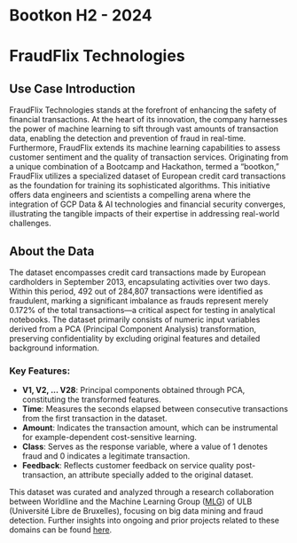 # Bootkon H2 - 2024

# FraudFlix Technologies

## Use Case Introduction

FraudFlix Technologies stands at the forefront of enhancing the safety of financial transactions. At the heart of its innovation, the company harnesses the power of machine learning to sift through vast amounts of transaction data, enabling the detection and prevention of fraud in real-time. Furthermore, FraudFlix extends its machine learning capabilities to assess customer sentiment and the quality of transaction services. Originating from a unique combination of a Bootcamp and Hackathon, termed a “bootkon,” FraudFlix utilizes a specialized dataset of European credit card transactions as the foundation for training its sophisticated algorithms. This initiative offers data engineers and scientists a compelling arena where the integration of GCP Data & AI technologies and financial security converges, illustrating the tangible impacts of their expertise in addressing real-world challenges.

## About the Data

The dataset encompasses credit card transactions made by European cardholders in September 2013, encapsulating activities over two days. Within this period, 492 out of 284,807 transactions were identified as fraudulent, marking a significant imbalance as frauds represent merely 0.172% of the total transactions—a critical aspect for testing in analytical notebooks. The dataset primarily consists of numeric input variables derived from a PCA (Principal Component Analysis) transformation, preserving confidentiality by excluding original features and detailed background information.

### Key Features:

- **V1, V2, ... V28**: Principal components obtained through PCA, constituting the transformed features.
- **Time**: Measures the seconds elapsed between consecutive transactions from the first transaction in the dataset.
- **Amount**: Indicates the transaction amount, which can be instrumental for example-dependent cost-sensitive learning.
- **Class**: Serves as the response variable, where a value of 1 denotes fraud and 0 indicates a legitimate transaction.
- **Feedback**: Reflects customer feedback on service quality post-transaction, an attribute specially added to the original dataset.

This dataset was curated and analyzed through a research collaboration between Worldline and the Machine Learning Group ([MLG](http://mlg.ulb.ac.be)) of ULB (Université Libre de Bruxelles), focusing on big data mining and fraud detection. Further insights into ongoing and prior projects related to these domains can be found [here](http://mlg.ulb.ac.be).
